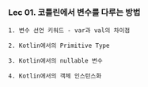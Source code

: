 ### Lec 01. 코틀린에서 변수를 다루는 방법

`1. 변수 선언 키워드 - var과 val의 차이점`

`2. Kotlin에서의 Primitive Type`

`3. Kotlin에서의 nullable 변수`

`4. Kotlin에서의 객체 인스턴스화`